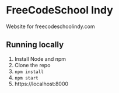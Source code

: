 # FreeCodeSchool Indy

Website for freecodeschoolindy.com


## Running locally

1. Install Node and npm
1. Clone the repo
1. `npm install`
1. `npm start`
1. https://localhost:8000
